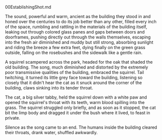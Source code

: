 00EstablishingShot.md

The sound, powerful and warm, ancient as the building they stood in and honed over the centuries to do its job better than any other, filled every inch of the space, rumbling and rattling in the materials of the building itself, leaking out through colored glass panes and gaps between doors and doorframes, pushing directly out through the walls themselves, escaping into the fresh air diminished and muddy but still strong, absorbing sunlight and riding the breeze a few extra feet, dying finally on the green grass outside, falling on the rosebushes and the sidewalk like a gentle rain. 

A squirrel scampered across the park, headed for the oak that shaded the old building. The song, much diminished and distorted by the extremely poor transmissive qualities of the building, embraced the squirrel. Tail twitching, it turned its little grey face toward the building, listening so closely that it didn't hear the cat as it snuck around the corner of the building, claws sinking into its tender throat. 

The cat, a big silver tabby, held the squirrel down with a white paw and opened the squirrel's throat with its teeth, warm blood spilling into the grass. The squirrel struggled only briefly, and as soon as it stopped, the cat bit the limp body and dragged it under the bush where it lived, to feast in private. 

Silence as the song came to an end. The humans inside the building cleared their throats, drank water, shuffled awkwardly. 